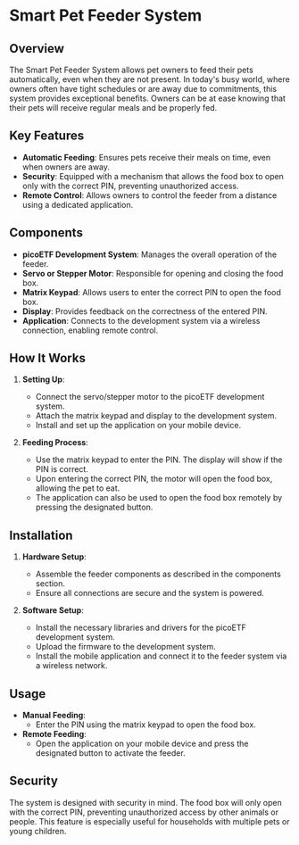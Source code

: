 # Smart Pet Feeder System

## Overview

The Smart Pet Feeder System allows pet owners to feed their pets automatically, even when they are not present. In today's busy world, where owners often have tight schedules or are away due to commitments, this system provides exceptional benefits. Owners can be at ease knowing that their pets will receive regular meals and be properly fed.

## Key Features

- **Automatic Feeding**: Ensures pets receive their meals on time, even when owners are away.
- **Security**: Equipped with a mechanism that allows the food box to open only with the correct PIN, preventing unauthorized access.
- **Remote Control**: Allows owners to control the feeder from a distance using a dedicated application.

## Components

- **picoETF Development System**: Manages the overall operation of the feeder.
- **Servo or Stepper Motor**: Responsible for opening and closing the food box.
- **Matrix Keypad**: Allows users to enter the correct PIN to open the food box.
- **Display**: Provides feedback on the correctness of the entered PIN.
- **Application**: Connects to the development system via a wireless connection, enabling remote control.

## How It Works

1. **Setting Up**: 
   - Connect the servo/stepper motor to the picoETF development system.
   - Attach the matrix keypad and display to the development system.
   - Install and set up the application on your mobile device.

2. **Feeding Process**:
   - Use the matrix keypad to enter the PIN. The display will show if the PIN is correct.
   - Upon entering the correct PIN, the motor will open the food box, allowing the pet to eat.
   - The application can also be used to open the food box remotely by pressing the designated button.

## Installation

1. **Hardware Setup**:
   - Assemble the feeder components as described in the components section.
   - Ensure all connections are secure and the system is powered.

2. **Software Setup**:
   - Install the necessary libraries and drivers for the picoETF development system.
   - Upload the firmware to the development system.
   - Install the mobile application and connect it to the feeder system via a wireless network.

## Usage

- **Manual Feeding**: 
  - Enter the PIN using the matrix keypad to open the food box.
- **Remote Feeding**: 
  - Open the application on your mobile device and press the designated button to activate the feeder.

## Security

The system is designed with security in mind. The food box will only open with the correct PIN, preventing unauthorized access by other animals or people. This feature is especially useful for households with multiple pets or young children.
